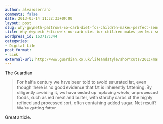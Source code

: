 ```yaml
---
author: alvaroserrano
comments: false
date: 2013-03-14 11:32:33+00:00
layout: post
slug: why-gwyneth-paltrows-no-carb-diet-for-children-makes-perfect-sense
title: Why Gwyneth Paltrow's no-carb diet for children makes perfect sense
wordpress_id: 1637173344
categories:
- Digital Life
post_format:
- Link
external-url: http://www.guardian.co.uk/lifeandstyle/shortcuts/2013/mar/13/gwyneth-paltrow-no-carb-diet-perfect-sense
---
```


The Guardian:


<blockquote>For half a century we have been told to avoid saturated fat, even though there is no good evidence that fat is inherently fattening. By diligently avoiding it, we have ended up replacing whole, unprocessed foods, such as red meat and butter, with starchy carbs of the highly refined and processed sort, often containing added sugar. Net result? We're getting fatter.</blockquote>



Great article.
